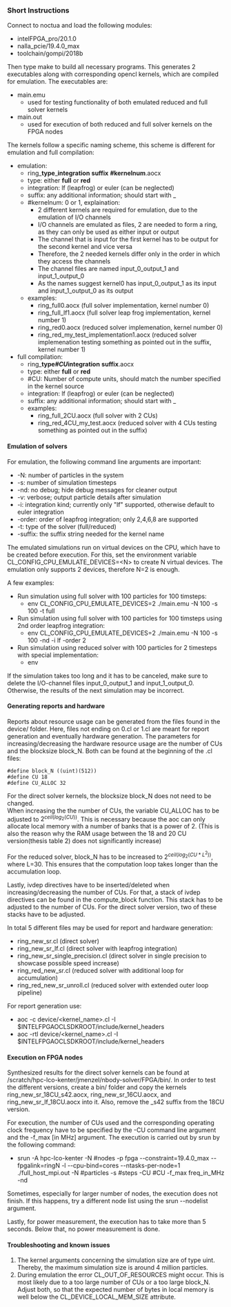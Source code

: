 ### Short Instructions

Connect to noctua and load the following modules: 
- intelFPGA_pro/20.1.0 
- nalla_pcie/19.4.0_max 
- toolchain/gompi/2018b  

Then type make to build all necessary programs.
This generates 2 executables along with corresponding opencl kernels, which are compiled for emulation.
The executables are:
- main.emu
    - used for testing functionality of both emulated reduced and full solver kernels 
- main.out
    - used for execution of both reduced and full solver kernels on the FPGA nodes

The kernels follow a specific naming scheme, this scheme is different for emulation and full compilation:
- emulation:
    - ring_**type**_**integration** **suffix** **#kernelnum**.aocx
    - type: either **full** or **red**
    - integration: lf (leapfrog) or euler (can be neglected)
    - suffix: any additional information; should start with _
    - #kernelnum: 0 or 1, explaination:
        - 2 different kernels are required for emulation, due to the emulation of I/O channels
        - I/O channels are emulated as files, 2 are needed to form a ring, as they can only be used as either input or output
        - The channel that is input for the first kernel has to be output for the second kernel and vice versa
        - Therefore, the 2 needed kernels differ only in the order in which they access the channels
        - The channel files are named input_0_output_1 and input_1_output_0
        - As the names suggest kernel0 has input_0_output_1 as its input and input_1_output_0 as its output
    - examples:
        - ring_full0.aocx (full solver implementation, kernel number 0)
        - ring_full_lf1.aocx (full solver leap frog implementation, kernel number 1)
        - ring_red0.aocx (reduced solver implemenation, kernel number 0)
        - ring_red_my_test_implementation1.aocx (reduced solver implemenation testing something as pointed out in the suffix, kernel number 1)
- full compilation:
    - ring_**type**_**#CU**_**integration** **suffix**.aocx
    - type: either **full** or **red**
    - #CU: Number of compute units, should match the number specified in the kernel source
    - integration: lf (leapfrog) or euler (can be neglected)
    - suffix: any additional information; should start with _
    - examples:
        - ring_full_2CU.aocx (full solver with 2 CUs)
        - ring_red_4CU_my_test.aocx (reduced solver with 4 CUs testing something as pointed out in the suffix)

#### Emulation of solvers
For emulation, the following command line arguments are important:
- -N: number of particles in the system
- -s: number of simulation timesteps
- -nd: no debug; hide debug messages for cleaner output
- -v: verbose; output particle details after simulation
- -i: integration kind; currently only "lf" supported, otherwise default to euler integration
- -order: order of leapfrog integration; only 2,4,6,8 are supported
- -t: type of the solver (full/reduced)
- -suffix: the suffix string needed for the kernel name

The emulated simulations run on virtual devices on the CPU, which have to be created before execution. For this, set the environment variable CL_CONFIG_CPU_EMULATE_DEVICES=\<N\> to create N virtual devices. The emulation only supports 2 devices, therefore N=2 is enough.

A few examples:  
- Run simulation using full solver with 100 particles for 100 timsteps:  
    - env CL_CONFIG_CPU_EMULATE_DEVICES=2 ./main.emu -N 100 -s 100 -t full
- Run simulation using full solver with 100 particles for 100 timsteps using 2nd order leapfrog integration:
    - env CL_CONFIG_CPU_EMULATE_DEVICES=2 ./main.emu -N 100 -s 100 -nd -i lf -order 2
- Run simulation using reduced solver with 100 particles for 2 timesteps with special implementation:
    - env 

If the simulation takes too long and it has to be canceled, make sure to delete the I/O-channel files input_0_output_1 and input_1_output_0. Otherwise, the results of the next simulation may be incorrect.

#### Generating reports and hardware

Reports about resource usage can be generated from the files found in the device/ folder. Here, files not ending on 0.cl or 1.cl are meant for report generation and eventually hardware generation. The parameters for increasing/decreasing the hardware resource usage are the number of CUs and the blocksize block_N. Both can be found at the beginning of the .cl files:  
```
#define block_N ((uint)(512))
#define CU 18
#define CU_ALLOC 32
```
For the direct solver kernels, the blocksize block_N does not need to be changed.  
When increasing the the number of CUs, the variable CU_ALLOC has to be adjusted to $`2^{ceil(log_2(CU))}`$. This is necessary because the aoc can only allocate local memory with a number of banks that is a power of 2. (This is also the reason why the RAM usage between the 18 and 20 CU version(thesis table 2) does not significantly increase)

For the reduced solver, block_N has to be increased to $`2^{ceil(log_2(CU * L^2))}`$, where L=30. This ensures that the computation loop takes longer than the accumulation loop. 

Lastly, ivdep directives have to be inserted/deleted when increasing/decreasing the number of CUs. For that, a stack of ivdep directives can be found in the compute_block function. This stack has to be adjusted to the number of CUs. For the direct solver version, two of these stacks have to be adjusted.

In total 5 different files may be used for report and hardware generation:  
- ring_new_sr.cl (direct solver)
- ring_new_sr_lf.cl (direct solver with leapfrog integration)
- ring_new_sr_single_precision.cl (direct solver in single precision to showcase possible speed increase)
- ring_red_new_sr.cl (reduced solver with additional loop for accumulation)
- ring_red_new_sr_unroll.cl (reduced solver with extended outer loop pipeline)

For report generation use:  
- aoc -c device/\<kernel_name\>.cl -I \$INTELFPGAOCLSDKROOT/include/kernel_headers 
- aoc -rtl device/\<kernel_name\>.cl -I \$INTELFPGAOCLSDKROOT/include/kernel_headers 

#### Execution on FPGA nodes 

Synthesized results for the direct solver kernels can be found at /scratch/hpc-lco-kenter/jmenzel/nbody-solver/FPGA/bin/.
In order to test the different versions, create a bin/ folder and copy the kernels ring_new_sr_18CU_s42.aocx, ring_new_sr_16CU.aocx, and ring_new_sr_lf_18CU.aocx into it. Also, remove the _s42 suffix from the 18CU version.

For execution, the number of CUs used and the corresponding operating clock frequency have to be specified by the -CU command line argument and the -f_max [in MHz] argument. The execution is carried out by srun by the following command:

- srun -A hpc-lco-kenter -N #nodes -p fpga --constraint=19.4.0_max --fpgalink=ringN -l --cpu-bind=cores --ntasks-per-node=1 ./full_host_mpi.out -N #particles -s #steps -CU #CU -f_max freq_in_MHz -nd

Sometimes, especially for larger number of nodes, the execution does not finish. If this happens, try a different node list using the srun --nodelist argument.

Lastly, for power measurement, the execution has to take more than 5 seconds. Below that, no power measurement is done.

#### Troubleshooting and known issues

1. The kernel arguments concerning the simulation size are of type uint. Thereby, the maximum simulation size is around 4 million particles.
2. During emulation the error CL_OUT_OF_RESOURCES might occur. This is most likely due to a too large number of CUs or a too large block_N. Adjust both, so that the expected number of bytes in local memory is well below the CL_DEVICE_LOCAL_MEM_SIZE attribute.
